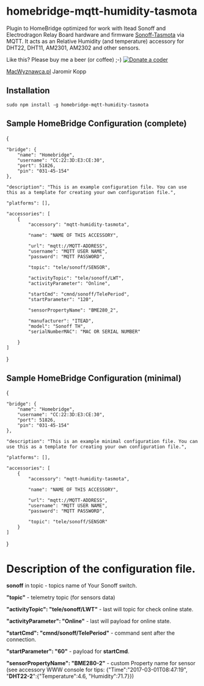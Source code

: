 # homebridge-mqtt-humidity-tasmota

Plugin to HomeBridge optimized for work with Itead Sonoff and Electrodragon Relay Board hardware and firmware [Sonoff-Tasmota](https://github.com/arendst/Sonoff-Tasmota) via MQTT. It acts as an Relative Humidity (and temperature) accessory for DHT22, DHT11, AM2301, AM2302 and other sensors.

Like this? Please buy me a beer (or coffee) ;-) <a href="https://www.paypal.com/cgi-bin/webscr?cmd=_s-xclick&amp;hosted_button_id=CK56Q7SFHEHSW"><img src="http://macwyznawca.pl/donate-paypal2.png" alt="Donate a coder" data-canonical-src="http://macwyznawca.pl/donate-paypal.svg" style="max-width:100%;"></a>

[MacWyznawca.pl](http://macwyznawca.pl) Jaromir Kopp

Installation
--------------------
    sudo npm install -g homebridge-mqtt-humidity-tasmota

Sample HomeBridge Configuration (complete)
--------------------

{
	
    "bridge": {
        "name": "Homebridge",
        "username": "CC:22:3D:E3:CE:30",
        "port": 51826,
        "pin": "031-45-154"
    },
    
    "description": "This is an example configuration file. You can use this as a template for creating your own configuration file.",
	
    "platforms": [],
	
	"accessories": [
		{
			"accessory": "mqtt-humidity-tasmota",
			
			"name": "NAME OF THIS ACCESSORY",
	
			"url": "mqtt://MQTT-ADDRESS",
			"username": "MQTT USER NAME",
			"password": "MQTT PASSWORD",
			
			"topic": "tele/sonoff/SENSOR",
			
			"activityTopic": "tele/sonoff/LWT",
			"activityParameter": "Online",
			
			"startCmd": "cmnd/sonoff/TelePeriod",
			"startParameter": "120",
			
			"sensorPropertyName": "BME280_2",

			"manufacturer": "ITEAD",
			"model": "Sonoff TH",
			"serialNumberMAC": "MAC OR SERIAL NUMBER"
			
		}
	]
}

Sample HomeBridge Configuration (minimal)
--------------------

{
	
    "bridge": {
        "name": "Homebridge",
        "username": "CC:22:3D:E3:CE:30",
        "port": 51826,
        "pin": "031-45-154"
    },
    
    "description": "This is an example minimal configuration file. You can use this as a template for creating your own configuration file.",
	
    "platforms": [],
	
	"accessories": [
		{
			"accessory": "mqtt-humidity-tasmota",
			
			"name": "NAME OF THIS ACCESSORY",
	
			"url": "mqtt://MQTT-ADDRESS",
			"username": "MQTT USER NAME",
			"password": "MQTT PASSWORD",
			
			"topic": "tele/sonoff/SENSOR"
		}
	]
}

# Description of the configuration file.

**sonoff** in topic - topics name of Your Sonoff switch.

**"topic"** - telemetry topic (for sensors data)

**"activityTopic": "tele/sonoff/LWT"** - last will topic for check online state.

**"activityParameter": "Online"** - last will payload for online state.

**"startCmd": "cmnd/sonoff/TelePeriod"** -  command sent after the connection.

**"startParameter": "60"** - payload for **startCmd**.

**"sensorPropertyName": "BME280-2"** - custom Property name for sensor (see accessory WWW console for tips:  {"Time":"2017-03-01T08:47:19", "**DHT22-2**":{"Temperature":4.6, "Humidity":71.7}})
